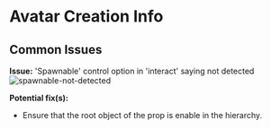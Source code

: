 # Avatar Creation Info  

## Common Issues  

**Issue:** 'Spawnable' control option in 'interact' saying not detected  
![spawnable-not-detected](https://user-images.githubusercontent.com/31048789/206769341-de0e5ce9-edd1-4c2b-a53a-2deaf7658e7e.PNG)

**Potential fix(s):**  

- Ensure that the root object of the prop is enable in the hierarchy.  
